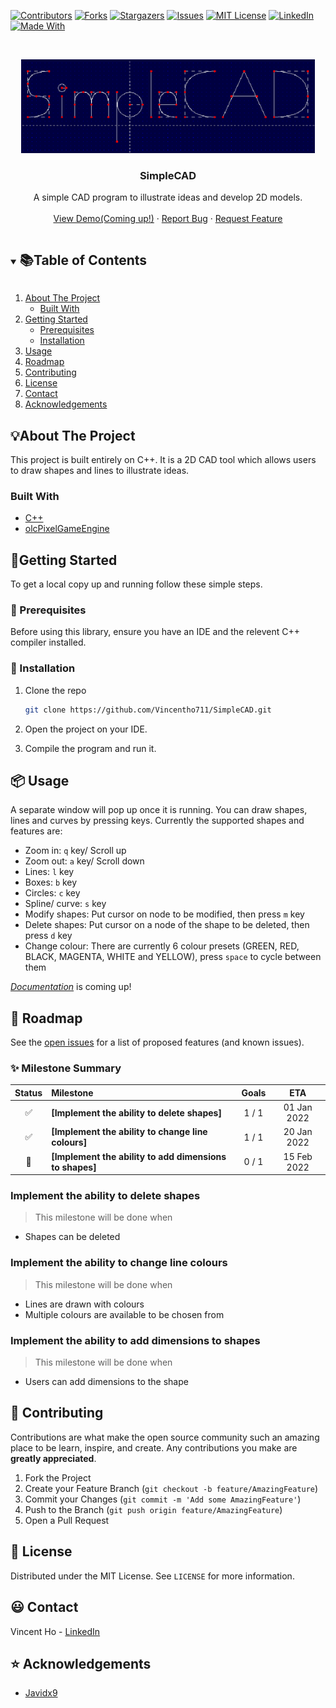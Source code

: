 ﻿<!--
*** Thanks for checking out the Best-README-Template. If you have a suggestion
*** that would make this better, please fork the repo and create a pull request
*** or simply open an issue with the tag "enhancement".
*** Thanks again! Now go create something AMAZING! :D
***
***
***
*** To avoid retyping too much info. Do a search and replace for the following:
*** github_username, repo_name, twitter_handle, email, project_title, project_description
-->



<!-- PROJECT SHIELDS -->
<!--
*** I'm using markdown "reference style" links for readability.
*** Reference links are enclosed in brackets [ ] instead of parentheses ( ).
*** See the bottom of this document for the declaration of the reference variables
*** for contributors-url, forks-url, etc. This is an optional, concise syntax you may use.
*** https://www.markdownguide.org/basic-syntax/#reference-style-links
-->
[![Contributors][contributors-shield]][contributors-url]
[![Forks][forks-shield]][forks-url]
[![Stargazers][stars-shield]][stars-url]
[![Issues][issues-shield]][issues-url]
[![MIT License][license-shield]][license-url]
[![LinkedIn][linkedin-shield]][linkedin-url]
[![Made With][forthebadge made-with-c++]][c++-url]


<!-- PROJECT LOGO -->
<br />
<p align="center">
  <a href="https://github.com/Vincentho711/SimpleCAD">
    <img src="images/SimpleCAD_logo.PNG" alt="Logo" width="470" height="150">
  </a>

  <h3 align="center">SimpleCAD</h3>

  <p align="center">
    A simple CAD program to illustrate ideas and develop 2D models.
    <br />
    <br />
    <a href="https://github.com/Vincentho711/SimpleCAD">View Demo(Coming up!)</a>
    ·
    <a href="https://github.com/Vincentho711/SimpleCAD/issues/new">Report Bug</a>
    ·
    <a href="https://github.com/Vincentho711/SimpleCAD/issues/new">Request Feature</a>
  </p>
</p>



<!-- TABLE OF CONTENTS -->
<details open="open">
  <summary><h2 style="display: inline-block"> 📚Table of Contents</h2></summary>
  <ol>
    <li>
      <a href="#about-the-project">About The Project</a>
      <ul>
        <li><a href="#built-with">Built With</a></li>
      </ul>
    </li>
    <li>
      <a href="#getting-started">Getting Started</a>
      <ul>
        <li><a href="#prerequisites">Prerequisites</a></li>
        <li><a href="#installation">Installation</a></li>
      </ul>
    </li>
    <li><a href="#usage">Usage</a></li>
    <li><a href="#roadmap">Roadmap</a></li>
    <li><a href="#contributing">Contributing</a></li>
    <li><a href="#license">License</a></li>
    <li><a href="#contact">Contact</a></li>
    <li><a href="#acknowledgements">Acknowledgements</a></li>
  </ol>
</details>



<!-- ABOUT THE PROJECT -->
## 💡About The Project
<!--
[![Product Name Screen Shot][product-screenshot]](https://example.com)
-->
This project is built entirely on C++. It is a 2D CAD tool which allows users to draw shapes and lines to illustrate ideas.
<!--
**To avoid retyping too much info. Do a search and replace with your text editor for the following:**
`github_username`, `repo_name`, `twitter_handle`, `email`, `project_title`, `project_description`
-->

### Built With
* [C++](https://isocpp.org/)
* [olcPixelGameEngine](https://github.com/OneLoneCoder/olcPixelGameEngine)



<!-- GETTING STARTED -->
## 🎉Getting Started

To get a local copy up and running follow these simple steps.

### 🔖 Prerequisites

Before using this library, ensure you have an IDE and the relevent C++ compiler installed.


### 🔧 Installation

1. Clone the repo
   ```sh
   git clone https://github.com/Vincentho711/SimpleCAD.git
   ```
2. Open the project on your IDE.

3. Compile the program and run it.


<!-- USAGE EXAMPLES -->
## 📦 Usage

A separate window will pop up once it is running. You can draw shapes, lines and curves by pressing keys. Currently
the supported shapes and features are:
- Zoom in: `q` key/ Scroll up
- Zoom out: `a` key/ Scroll down
- Lines: `l` key
- Boxes: `b` key
- Circles: `c` key
- Spline/ curve: `s` key
- Modify shapes: Put cursor on node to be modified, then press `m` key
- Delete shapes: Put cursor on a node of the shape to be deleted, then press `d` key
- Change colour: There are currently 6 colour presets (GREEN, RED, BLACK, MAGENTA, WHITE and YELLOW), press `space` to cycle between them

_[Documentation](https://example.com)_ is coming up!



<!-- ROADMAP -->
## 🚩 Roadmap

See the [open issues](https://github.com/Vincentho711/SimpleCAD/issues) for a list of proposed features (and known issues).

### ✨ Milestone Summary

| Status | Milestone | Goals | ETA |
| :---: | :--- | :---: | :---: |
| ✅ | **[Implement the ability to delete shapes]** | 1 / 1 | 01 Jan 2022 |
| ✅ | **[Implement the ability to change line colours]** | 1 / 1 | 20 Jan 2022 |
| 🚧 | **[Implement the ability to add dimensions to shapes]** | 0 / 1 | 15 Feb 2022 |

### Implement the ability to delete shapes

> This milestone will be done when 
* Shapes can be deleted

### Implement the ability to change line colours

> This milestone will be done when 
* Lines are drawn with colours
* Multiple colours are available to be chosen from

### Implement the ability to add dimensions to shapes

> This milestone will be done when 
* Users can add dimensions to the shape


<!-- CONTRIBUTING -->
## 💝 Contributing

Contributions are what make the open source community such an amazing place to be learn, inspire, and create. Any contributions you make are **greatly appreciated**.

1. Fork the Project
2. Create your Feature Branch (`git checkout -b feature/AmazingFeature`)
3. Commit your Changes (`git commit -m 'Add some AmazingFeature'`)
4. Push to the Branch (`git push origin feature/AmazingFeature`)
5. Open a Pull Request



<!-- LICENSE -->
## 📜 License

Distributed under the MIT License. See `LICENSE` for more information.



<!-- CONTACT -->
## 😃 Contact

Vincent Ho - [LinkedIn](https://www.linkedin.com/in/vincent-ho-b0932b138/)


<!-- ACKNOWLEDGEMENTS -->
## ⭐ Acknowledgements

* [Javidx9](https://github.com/OneLoneCoder)





<!-- MARKDOWN LINKS & IMAGES -->
<!-- https://www.markdownguide.org/basic-syntax/#reference-style-links -->
[contributors-shield]: https://img.shields.io/github/contributors/Vincentho711/SimpleCAD?style=for-the-badge
[contributors-url]: https://github.com/Vincentho711/SimpleCAD/graphs/contributors
[forks-shield]: https://img.shields.io/github/forks/Vincentho711/SimpleCAD?style=for-the-badge
[forks-url]: https://github.com/Vincentho711/SimpleCAD/network/members
[stars-shield]: https://img.shields.io/github/stars/Vincentho711/SimpleCAD?style=for-the-badge
[stars-url]: https://github.com/Vincentho711/SimpleCAD/stargazers
[issues-shield]: https://img.shields.io/github/issues/Vincentho711/SimpleCAD?style=for-the-badge
[issues-url]: https://github.com/Vincentho711/SimpleCAD/issues
[license-shield]: https://img.shields.io/github/license/Vincentho711/SimpleCAD?style=for-the-badge
[license-url]: https://github.com/github_username/repo/blob/master/LICENSE.txt
[linkedin-shield]: https://img.shields.io/badge/-LinkedIn-black.svg?style=for-the-badge&logo=linkedin&colorB=555
[linkedin-url]: https://www.linkedin.com/in/vincent-ho-b0932b138/
[forthebadge made-with-c++]: https://forthebadge.com/images/badges/made-with-c-plus-plus.svg
[c++-url]: https://isocpp.org/